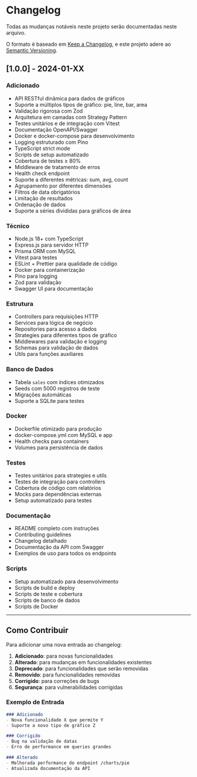 # Changelog

Todas as mudanças notáveis neste projeto serão documentadas neste arquivo.

O formato é baseado em [Keep a Changelog](https://keepachangelog.com/pt-BR/1.0.0/),
e este projeto adere ao [Semantic Versioning](https://semver.org/spec/v2.0.0.html).

## [1.0.0] - 2024-01-XX

### Adicionado
- API RESTful dinâmica para dados de gráficos
- Suporte a múltiplos tipos de gráfico: pie, line, bar, area
- Validação rigorosa com Zod
- Arquitetura em camadas com Strategy Pattern
- Testes unitários e de integração com Vitest
- Documentação OpenAPI/Swagger
- Docker e docker-compose para desenvolvimento
- Logging estruturado com Pino
- TypeScript strict mode
- Scripts de setup automatizado
- Cobertura de testes ≥ 80%
- Middleware de tratamento de erros
- Health check endpoint
- Suporte a diferentes métricas: sum, avg, count
- Agrupamento por diferentes dimensões
- Filtros de data obrigatórios
- Limitação de resultados
- Ordenação de dados
- Suporte a séries divididas para gráficos de área

### Técnico
- Node.js 18+ com TypeScript
- Express.js para servidor HTTP
- Prisma ORM com MySQL
- Vitest para testes
- ESLint + Prettier para qualidade de código
- Docker para containerização
- Pino para logging
- Zod para validação
- Swagger UI para documentação

### Estrutura
- Controllers para requisições HTTP
- Services para lógica de negócio
- Repositories para acesso a dados
- Strategies para diferentes tipos de gráfico
- Middlewares para validação e logging
- Schemas para validação de dados
- Utils para funções auxiliares

### Banco de Dados
- Tabela `sales` com índices otimizados
- Seeds com 5000 registros de teste
- Migrações automáticas
- Suporte a SQLite para testes

### Docker
- Dockerfile otimizado para produção
- docker-compose.yml com MySQL e app
- Health checks para containers
- Volumes para persistência de dados

### Testes
- Testes unitários para strategies e utils
- Testes de integração para controllers
- Cobertura de código com relatórios
- Mocks para dependências externas
- Setup automatizado para testes

### Documentação
- README completo com instruções
- Contributing guidelines
- Changelog detalhado
- Documentação da API com Swagger
- Exemplos de uso para todos os endpoints

### Scripts
- Setup automatizado para desenvolvimento
- Scripts de build e deploy
- Scripts de teste e cobertura
- Scripts de banco de dados
- Scripts de Docker

---

## Como Contribuir

Para adicionar uma nova entrada ao changelog:

1. **Adicionado**: para novas funcionalidades
2. **Alterado**: para mudanças em funcionalidades existentes
3. **Deprecado**: para funcionalidades que serão removidas
4. **Removido**: para funcionalidades removidas
5. **Corrigido**: para correções de bugs
6. **Segurança**: para vulnerabilidades corrigidas

### Exemplo de Entrada

```markdown
### Adicionado
- Nova funcionalidade X que permite Y
- Suporte a novo tipo de gráfico Z

### Corrigido
- Bug na validação de datas
- Erro de performance em queries grandes

### Alterado
- Melhorada performance do endpoint /charts/pie
- Atualizada documentação da API
```
